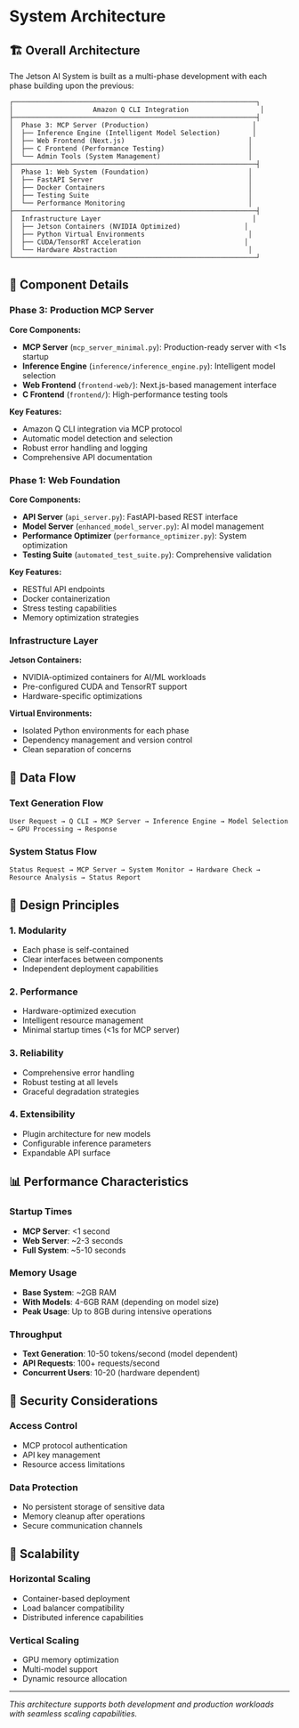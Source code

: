 # System Architecture

## 🏗️ Overall Architecture

The Jetson AI System is built as a multi-phase development with each phase building upon the previous:

```
┌─────────────────────────────────────────────────────────────┐
│                    Amazon Q CLI Integration                  │
├─────────────────────────────────────────────────────────────┤
│  Phase 3: MCP Server (Production)                          │
│  ├── Inference Engine (Intelligent Model Selection)        │
│  ├── Web Frontend (Next.js)                               │
│  ├── C Frontend (Performance Testing)                     │
│  └── Admin Tools (System Management)                      │
├─────────────────────────────────────────────────────────────┤
│  Phase 1: Web System (Foundation)                         │
│  ├── FastAPI Server                                       │
│  ├── Docker Containers                                    │
│  ├── Testing Suite                                        │
│  └── Performance Monitoring                               │
├─────────────────────────────────────────────────────────────┤
│  Infrastructure Layer                                      │
│  ├── Jetson Containers (NVIDIA Optimized)                │
│  ├── Python Virtual Environments                          │
│  ├── CUDA/TensorRT Acceleration                          │
│  └── Hardware Abstraction                                 │
└─────────────────────────────────────────────────────────────┘
```

## 🔧 Component Details

### Phase 3: Production MCP Server

**Core Components:**
- **MCP Server** (`mcp_server_minimal.py`): Production-ready server with <1s startup
- **Inference Engine** (`inference/inference_engine.py`): Intelligent model selection
- **Web Frontend** (`frontend-web/`): Next.js-based management interface
- **C Frontend** (`frontend/`): High-performance testing tools

**Key Features:**
- Amazon Q CLI integration via MCP protocol
- Automatic model detection and selection
- Robust error handling and logging
- Comprehensive API documentation

### Phase 1: Web Foundation

**Core Components:**
- **API Server** (`api_server.py`): FastAPI-based REST interface
- **Model Server** (`enhanced_model_server.py`): AI model management
- **Performance Optimizer** (`performance_optimizer.py`): System optimization
- **Testing Suite** (`automated_test_suite.py`): Comprehensive validation

**Key Features:**
- RESTful API endpoints
- Docker containerization
- Stress testing capabilities
- Memory optimization strategies

### Infrastructure Layer

**Jetson Containers:**
- NVIDIA-optimized containers for AI/ML workloads
- Pre-configured CUDA and TensorRT support
- Hardware-specific optimizations

**Virtual Environments:**
- Isolated Python environments for each phase
- Dependency management and version control
- Clean separation of concerns

## 🔄 Data Flow

### Text Generation Flow
```
User Request → Q CLI → MCP Server → Inference Engine → Model Selection → GPU Processing → Response
```

### System Status Flow
```
Status Request → MCP Server → System Monitor → Hardware Check → Resource Analysis → Status Report
```

## 🎯 Design Principles

### 1. Modularity
- Each phase is self-contained
- Clear interfaces between components
- Independent deployment capabilities

### 2. Performance
- Hardware-optimized execution
- Intelligent resource management
- Minimal startup times (<1s for MCP server)

### 3. Reliability
- Comprehensive error handling
- Robust testing at all levels
- Graceful degradation strategies

### 4. Extensibility
- Plugin architecture for new models
- Configurable inference parameters
- Expandable API surface

## 📊 Performance Characteristics

### Startup Times
- **MCP Server**: <1 second
- **Web Server**: ~2-3 seconds
- **Full System**: ~5-10 seconds

### Memory Usage
- **Base System**: ~2GB RAM
- **With Models**: 4-6GB RAM (depending on model size)
- **Peak Usage**: Up to 8GB during intensive operations

### Throughput
- **Text Generation**: 10-50 tokens/second (model dependent)
- **API Requests**: 100+ requests/second
- **Concurrent Users**: 10-20 (hardware dependent)

## 🔐 Security Considerations

### Access Control
- MCP protocol authentication
- API key management
- Resource access limitations

### Data Protection
- No persistent storage of sensitive data
- Memory cleanup after operations
- Secure communication channels

## 🚀 Scalability

### Horizontal Scaling
- Container-based deployment
- Load balancer compatibility
- Distributed inference capabilities

### Vertical Scaling
- GPU memory optimization
- Multi-model support
- Dynamic resource allocation

---

*This architecture supports both development and production workloads with seamless scaling capabilities.*
